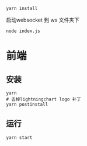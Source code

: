 ```
yarn install
```

启动websocket
到 ws 文件夹下
```
node index.js
```

# 前端

## 安装
```shell
yarn
# 去掉lightningchart logo 补丁
yarn postinstall
```

## 运行
```
yarn start
```
